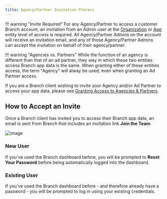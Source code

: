 ```yaml
---
title: Agency/Partner Invitation Process
---
```

!!! warning "Invite Required"
	For any Agency/Partner to access a customer Branch account, an invitation from an Admin user at the [Organization](/dashboard/organization-view/#adding-an-agency) or [App](/dashboard/app-view/#adding-an-agency) entity level of access is required. All Agency/Partner Admins on the account will receive an invitation email, and any of those Agency/Partner Admins can accept the invitation on behalf of their agency/partner.

!!! warning "Agencies vs. Partners"
	While the function of an agency is different than that of an ad partner, they way in which these two entities access Branch app data is the same.  When granting either of these entities access, the term "Agency" will alway be used; even when granting an Ad Partner access.

If you are a Branch client wishing to invite your Agency and/or Ad Partner to access your app data, please see [Granting Access to Agencies & Partners](/dashboard/granting-access-to-agencies-partners/).

## How to Accept an Invite

Once a Branch client has invited you to access their Branch app data, an email is sent from Branch that includes an invitation link **Join the Team**.

![image](/_assets/img/pages/dashboard/invite.png)

### New User

If you've used the Branch dashboard before, you will be prompted to <notranslate>**Reset Your Password**</notranslate> before being automatically logged into the dashboard.

### Existing User

If you've used the Branch dashboard before - and therefore already have a password - you will be prompted to log in using your existing credentials.
